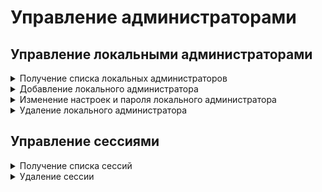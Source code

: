 # Управление администраторами

## Управление локальными администраторами

<details>
<summary>Получение списка локальных администраторов</summary>

```
GET /web/admins/local?format_type=JSON|CSV&columns=["id","name", ...]
```

* `format_type` - поддерживается `CSV` и `JSON`, по умолчанию `JSON`;
* `columns` - список столбцов, которые попадут в `CSV` отчет, по умолчанию пустой список.

Список `columns` состоит из столбцов (значения столбцов описаны ниже):

* `id`
* `name`
* `enabled`
* `login`
* `role`
* `comment`
* `password_timestamp`

**Ответ на успешный запрос в формате JSON:**

```json5
[
    {
        "id": "string",
        "enabled": "boolean",
        "name": "string",
        "login": "string",
        "role": "string",
        "comment": "string",
        "password_timestamp": "integer"
    },
    ...
]
```

**Ответ на успешный запрос в формате CSV:**

```
id,name,enabled,login,role,comment,password_timestamp
8aa49b1f-5711-4e5e-ab66-4828c6785b84,Administrator,True,administrator,predefined_admin_write,Создано через cloud-init.,1724047828
8aa49b1f-5711-4e5e-ab66-4828c6785b92,Admin,True,administrator,predefined_admin_write,Главный администратор,1724047850
```

* `id` - идентификатор администратора;
* `enabled` - аккаунт включен/выключен (можно/нельзя под ним зайти в систему);
* `name` - имя администратора;
* `login` - логин администратора;
* `role` - идентификатор уровня доступа администратора;
* `comment` - комментарий;
* `password_timestamp` - время последнего успешного изменения пароля.

</details>

<details>
<summary>Добавление локального администратора</summary>

```
POST /web/admins/local
```

**Json-тело запроса:**

```json5
{
    "enabled": "boolean",
    "name": "string",
    "login": "string",
    "password": "string",
    "role": "string",
    "comment": "string"
}
```

* `enabled` - аккаунт включен/выключен (можно/нельзя под ним зайти в систему);
* `name` - имя, ненулевое текстовое поле, длина от 1 до 42 символов;
* `login` - логин не должен содержать `.` (одну точку) или `..` (две точки), а также символов [\\:/~$!\s@]. Длина поля от 1 до 42 символов включительно;
* `password` - пароль, ненулевое текстовое поле, длина от 10 до 42 символов;
* `role` - идентификатор уровня доступа аккаунта:
    * `predefined_admin_write` - администратор (полный доступ к настройке);
    * `predefined_admin_readonly` - только просмотр;
    * `predefined_reports_view` - просмотр отчетов;
    * `predefined_reports_change` - создание отчетов (доступно создание шаблонов, расписание отправки и просмотр отчетов);
    * `predefined_security_admin` - администратор ИБ (работа с событиями безопасности);
    * `predefined_firewall_admin` - администратор файрвола (создание учетный записей, работа с правилами фильтрации, управление режимами работы файрвола);
    * `predefined_access_settings_admin` - администратор настройки доступов (настройки сетевого взаимодействии пользователей файрвола, субъектов доступа, информационных систем).
* `comment` - комментарий, максимальная длина - 255 символов, может быть пустым.

**Ответ на успешный запрос:**

```json5
{
    "id": "string"
}
```

* `id` - идентификатор администратора.

</details>

<details>
<summary>Изменение настроек и пароля локального администратора</summary>

```
PATCH /web/admins/local/<id администратора>
```

**Json-тело запроса:**

Все поля необязательные

```json5
{
    "enabled": "boolean",
    "name": "string",
    "login": "string",
    "password": "string",
    "role": "string",
    "comment": "string"
}
```

**Ответ на успешный запрос:** 200 ОК

* `enabled` - аккаунт включен/выключен (можно/нельзя под ним зайти в систему);
* `name` - имя администратора;
* `login` - логин администратора;
* `password` - пароль (если значение `null`, пароль останется прежним);
* `role` - идентификатор уровня доступа аккаунта;
* `comment` - комментарий, максимальная длина - 255 символов, может быть пустым.

**При смене пароля или отключении аккаунта веб-сессии удаляются.**

</details>

<details>
<summary>Удаление локального администратора</summary>

**Последнего локального администратора удалять нельзя!**

```
DELETE /web/admins/local/<id администратора>
```

**Ответ на успешный запрос:** 200 OK

</details>

## Управление сессиями

<details>
<summary>Получение списка сессий</summary>

```
GET /monitor_backend/admin_sessions
```

**Ответ на успешный запрос:**

```json5
[
   {
    "id": "string",
    "login": "string",
    "name": "string",
    "competence": [ "string" ],
    "role_id": "string",
    "role_name": "string",
    "domain_name": "string",
    "ip": "string",
    "auth_type": "string",
    "auth_rule_id": "string",
    "admin_id": "string",
    "login_timestamp": "integer",
    "duration": "int",
    "country_code": "string"
    }
]
```

* `id` - идентификатор сессии администратора;
* `login` - логин администратора;
* `name` - имя администратора;
* `competence` - список доступных администратору компетенций (`admin_write` - редактирование, `admin_read` - чтение, `allow_terminal` - доступ к терминалу, `reports_view` - просмотр отчетов, `reports_change` - изменение отчетов);
* `role_id` - идентификатор уровня доступа аккаунта;
* `role_name` - название уровня доступа аккаунта;
* `domain_name` - домен, в котором находится авторизованный администратор (пустое значение, если `auth_type` не равен `ad` или `ald`);
* `ip` - IP-адрес, с которого авторизовался администратор;
* `auth_type` - тип авторизации администратора (`ad`, `ald`, `local`, `radius`);
* `auth_rule_id` - идентификатор правила, по которому авторизовался администратор;
* `admin_id` - идентификатор администратора;
* `login_timestamp` - время момента успешной авторизации администратора (число в формате `YYYYMMDDhhmmss`);
* `duration` - продолжительность сессии в секундах;
* `country_code` - код страны источника подключения. Пустая строка, если страну не удалось определить.

</details>

<details>
<summary>Удаление сессии</summary>

```
DELETE /monitor_backend/admin_sessions/<id сессии авторизации администратора>
```

**Ответ на успешный запрос:** 200 ОК

</details>